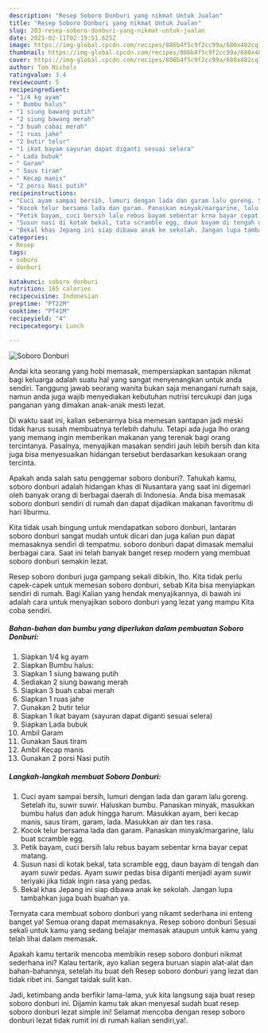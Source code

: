```yaml
---
description: "Resep Soboro Donburi yang nikmat Untuk Jualan"
title: "Resep Soboro Donburi yang nikmat Untuk Jualan"
slug: 203-resep-soboro-donburi-yang-nikmat-untuk-jualan
date: 2021-02-11T02:19:51.625Z
image: https://img-global.cpcdn.com/recipes/886b4f5c9f2cc99a/680x482cq70/soboro-donburi-foto-resep-utama.jpg
thumbnail: https://img-global.cpcdn.com/recipes/886b4f5c9f2cc99a/680x482cq70/soboro-donburi-foto-resep-utama.jpg
cover: https://img-global.cpcdn.com/recipes/886b4f5c9f2cc99a/680x482cq70/soboro-donburi-foto-resep-utama.jpg
author: Tom Nichols
ratingvalue: 3.4
reviewcount: 5
recipeingredient:
- "1/4 kg ayam"
- " Bumbu halus"
- "1 siung bawang putih"
- "2 siung bawang merah"
- "3 buah cabai merah"
- "1 ruas jahe"
- "2 butir telur"
- "1 ikat bayam sayuran dapat diganti sesuai selera"
- " Lada bubuk"
- " Garam"
- " Saus tiram"
- " Kecap manis"
- "2 porsi Nasi putih"
recipeinstructions:
- "Cuci ayam sampai bersih, lumuri dengan lada dan garam lalu goreng. Setelah itu, suwir suwir. Haluskan bumbu. Panaskan minyak, masukkan bumbu halus dan aduk hingga harum. Masukkan ayam, beri kecap manis, saus tiram, garam, lada. Masukkan air dan tes rasa."
- "Kocok telur bersama lada dan garam. Panaskan minyak/margarine, lalu buat scramble egg."
- "Petik bayam, cuci bersih lalu rebus bayam sebentar krna bayar cepat matang."
- "Susun nasi di kotak bekal, tata scramble egg, daun bayam di tengah dan ayam suwir pedas. Ayam suwir pedas bisa diganti menjadi ayam suwir teriyaki jika tidak ingin rasa yang pedas."
- "Bekal khas Jepang ini siap dibawa anak ke sekolah. Jangan lupa tambahkan juga buah buahan ya."
categories:
- Resep
tags:
- soboro
- donburi

katakunci: soboro donburi 
nutrition: 165 calories
recipecuisine: Indonesian
preptime: "PT22M"
cooktime: "PT41M"
recipeyield: "4"
recipecategory: Lunch

---
```



![Soboro Donburi](https://img-global.cpcdn.com/recipes/886b4f5c9f2cc99a/680x482cq70/soboro-donburi-foto-resep-utama.jpg)

Andai kita seorang yang hobi memasak, mempersiapkan santapan nikmat bagi keluarga adalah suatu hal yang sangat menyenangkan untuk anda sendiri. Tanggung jawab seorang  wanita bukan saja menangani rumah saja, namun anda juga wajib menyediakan kebutuhan nutrisi tercukupi dan juga panganan yang dimakan anak-anak mesti lezat.

Di waktu  saat ini, kalian sebenarnya bisa memesan santapan jadi meski tidak harus susah membuatnya terlebih dahulu. Tetapi ada juga lho orang yang memang ingin memberikan makanan yang terenak bagi orang tercintanya. Pasalnya, menyajikan masakan sendiri jauh lebih bersih dan kita juga bisa menyesuaikan hidangan tersebut berdasarkan kesukaan orang tercinta. 



Apakah anda salah satu penggemar soboro donburi?. Tahukah kamu, soboro donburi adalah hidangan khas di Nusantara yang saat ini digemari oleh banyak orang di berbagai daerah di Indonesia. Anda bisa memasak soboro donburi sendiri di rumah dan dapat dijadikan makanan favoritmu di hari liburmu.

Kita tidak usah bingung untuk mendapatkan soboro donburi, lantaran soboro donburi sangat mudah untuk dicari dan juga kalian pun dapat memasaknya sendiri di tempatmu. soboro donburi dapat dimasak memalui berbagai cara. Saat ini telah banyak banget resep modern yang membuat soboro donburi semakin lezat.

Resep soboro donburi juga gampang sekali dibikin, lho. Kita tidak perlu capek-capek untuk memesan soboro donburi, sebab Kita bisa menyiapkan sendiri di rumah. Bagi Kalian yang hendak menyajikannya, di bawah ini adalah cara untuk menyajikan soboro donburi yang lezat yang mampu Kita coba sendiri.

<!--inarticleads1-->

##### Bahan-bahan dan bumbu yang diperlukan dalam pembuatan Soboro Donburi:

1. Siapkan 1/4 kg ayam
1. Siapkan  Bumbu halus:
1. Siapkan 1 siung bawang putih
1. Sediakan 2 siung bawang merah
1. Siapkan 3 buah cabai merah
1. Siapkan 1 ruas jahe
1. Gunakan 2 butir telur
1. Siapkan 1 ikat bayam (sayuran dapat diganti sesuai selera)
1. Siapkan  Lada bubuk
1. Ambil  Garam
1. Gunakan  Saus tiram
1. Ambil  Kecap manis
1. Gunakan 2 porsi Nasi putih




<!--inarticleads2-->

##### Langkah-langkah membuat Soboro Donburi:

1. Cuci ayam sampai bersih, lumuri dengan lada dan garam lalu goreng. Setelah itu, suwir suwir. Haluskan bumbu. Panaskan minyak, masukkan bumbu halus dan aduk hingga harum. Masukkan ayam, beri kecap manis, saus tiram, garam, lada. Masukkan air dan tes rasa.
1. Kocok telur bersama lada dan garam. Panaskan minyak/margarine, lalu buat scramble egg.
1. Petik bayam, cuci bersih lalu rebus bayam sebentar krna bayar cepat matang.
1. Susun nasi di kotak bekal, tata scramble egg, daun bayam di tengah dan ayam suwir pedas. Ayam suwir pedas bisa diganti menjadi ayam suwir teriyaki jika tidak ingin rasa yang pedas.
1. Bekal khas Jepang ini siap dibawa anak ke sekolah. Jangan lupa tambahkan juga buah buahan ya.




Ternyata cara membuat soboro donburi yang nikamt sederhana ini enteng banget ya! Semua orang dapat memasaknya. Resep soboro donburi Sesuai sekali untuk kamu yang sedang belajar memasak ataupun untuk kamu yang telah lihai dalam memasak.

Apakah kamu tertarik mencoba membikin resep soboro donburi nikmat sederhana ini? Kalau tertarik, ayo kalian segera buruan siapin alat-alat dan bahan-bahannya, setelah itu buat deh Resep soboro donburi yang lezat dan tidak ribet ini. Sangat taidak sulit kan. 

Jadi, ketimbang anda berfikir lama-lama, yuk kita langsung saja buat resep soboro donburi ini. Dijamin kamu tak akan menyesal sudah buat resep soboro donburi lezat simple ini! Selamat mencoba dengan resep soboro donburi lezat tidak rumit ini di rumah kalian sendiri,ya!.

